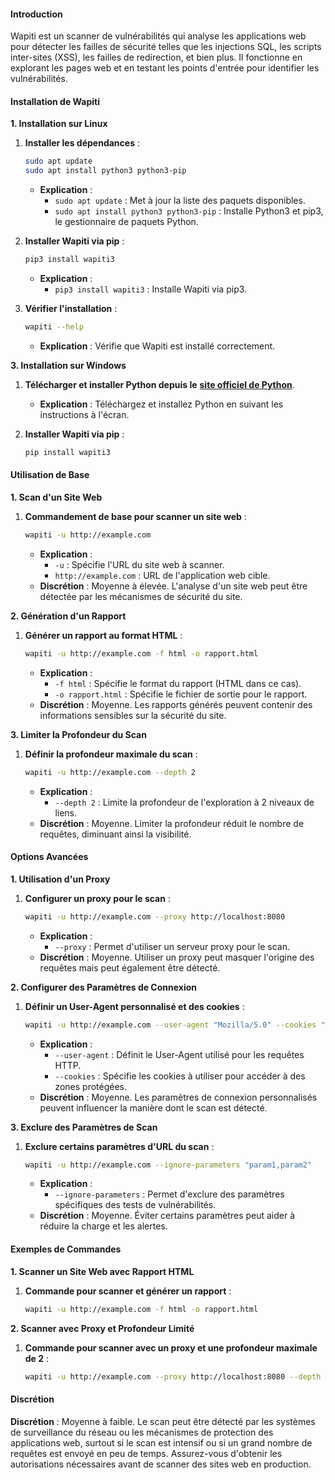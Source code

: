 #### Introduction

Wapiti est un scanner de vulnérabilités qui analyse les applications web pour détecter les failles de sécurité telles que les injections SQL, les scripts inter-sites (XSS), les failles de redirection, et bien plus. Il fonctionne en explorant les pages web et en testant les points d'entrée pour identifier les vulnérabilités.

#### Installation de Wapiti

**1. Installation sur Linux**

1.  **Installer les dépendances** :

    ```bash
    sudo apt update
    sudo apt install python3 python3-pip
    ```

    * **Explication** :
      * `sudo apt update` : Met à jour la liste des paquets disponibles.
      * `sudo apt install python3 python3-pip` : Installe Python3 et pip3, le gestionnaire de paquets Python.
2.  **Installer Wapiti via pip** :

    ```bash
    pip3 install wapiti3
    ```

    * **Explication** :
      * `pip3 install wapiti3` : Installe Wapiti via pip3.
3.  **Vérifier l'installation** :

    ```bash
    wapiti --help
    ```

    * **Explication** : Vérifie que Wapiti est installé correctement.

**3. Installation sur Windows**

1. **Télécharger et installer Python depuis le** [**site officiel de Python**](https://www.python.org/downloads/).
   * **Explication** : Téléchargez et installez Python en suivant les instructions à l'écran.
2.  **Installer Wapiti via pip** :

    ```bash
    pip install wapiti3
    ```

#### Utilisation de Base

**1. Scan d'un Site Web**

1.  **Commandement de base pour scanner un site web** :

    ```bash
    wapiti -u http://example.com
    ```

    * **Explication** :
      * `-u` : Spécifie l'URL du site web à scanner.
      * `http://example.com` : URL de l'application web cible.
    * **Discrétion** : Moyenne à élevée. L'analyse d'un site web peut être détectée par les mécanismes de sécurité du site.

**2. Génération d'un Rapport**

1.  **Générer un rapport au format HTML** :

    ```bash
    wapiti -u http://example.com -f html -o rapport.html
    ```

    * **Explication** :
      * `-f html` : Spécifie le format du rapport (HTML dans ce cas).
      * `-o rapport.html` : Spécifie le fichier de sortie pour le rapport.
    * **Discrétion** : Moyenne. Les rapports générés peuvent contenir des informations sensibles sur la sécurité du site.

**3. Limiter la Profondeur du Scan**

1.  **Définir la profondeur maximale du scan** :

    ```bash
    wapiti -u http://example.com --depth 2
    ```

    * **Explication** :
      * `--depth 2` : Limite la profondeur de l'exploration à 2 niveaux de liens.
    * **Discrétion** : Moyenne. Limiter la profondeur réduit le nombre de requêtes, diminuant ainsi la visibilité.

#### Options Avancées

**1. Utilisation d'un Proxy**

1.  **Configurer un proxy pour le scan** :

    ```bash
    wapiti -u http://example.com --proxy http://localhost:8080
    ```

    * **Explication** :
      * `--proxy` : Permet d'utiliser un serveur proxy pour le scan.
    * **Discrétion** : Moyenne. Utiliser un proxy peut masquer l'origine des requêtes mais peut également être détecté.

**2. Configurer des Paramètres de Connexion**

1.  **Définir un User-Agent personnalisé et des cookies** :

    ```bash
    wapiti -u http://example.com --user-agent "Mozilla/5.0" --cookies "cookie1=value1; cookie2=value2"
    ```

    * **Explication** :
      * `--user-agent` : Définit le User-Agent utilisé pour les requêtes HTTP.
      * `--cookies` : Spécifie les cookies à utiliser pour accéder à des zones protégées.
    * **Discrétion** : Moyenne. Les paramètres de connexion personnalisés peuvent influencer la manière dont le scan est détecté.

**3. Exclure des Paramètres de Scan**

1.  **Exclure certains paramètres d'URL du scan** :

    ```bash
    wapiti -u http://example.com --ignore-parameters "param1,param2"
    ```

    * **Explication** :
      * `--ignore-parameters` : Permet d'exclure des paramètres spécifiques des tests de vulnérabilités.
    * **Discrétion** : Moyenne. Éviter certains paramètres peut aider à réduire la charge et les alertes.

#### Exemples de Commandes

**1. Scanner un Site Web avec Rapport HTML**

1.  **Commande pour scanner et générer un rapport** :

    ```bash
    wapiti -u http://example.com -f html -o rapport.html
    ```

**2. Scanner avec Proxy et Profondeur Limité**

1.  **Commande pour scanner avec un proxy et une profondeur maximale de 2** :

    ```bash
    wapiti -u http://example.com --proxy http://localhost:8080 --depth 2
    ```

#### Discrétion

**Discrétion** : Moyenne à faible. Le scan peut être détecté par les systèmes de surveillance du réseau ou les mécanismes de protection des applications web, surtout si le scan est intensif ou si un grand nombre de requêtes est envoyé en peu de temps. Assurez-vous d'obtenir les autorisations nécessaires avant de scanner des sites web en production.

